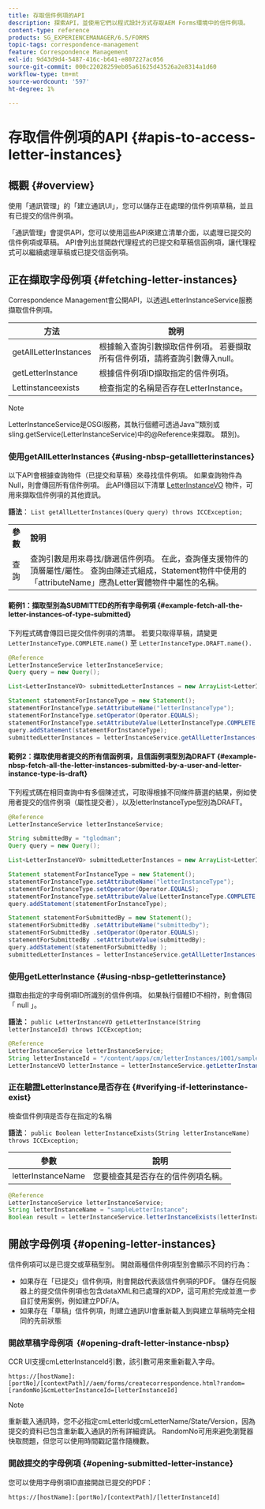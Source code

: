 ```yaml
---
title: 存取信件例項的API
description: 探索API，並使用它們以程式設計方式存取AEM Forms環境中的信件例項。
content-type: reference
products: SG_EXPERIENCEMANAGER/6.5/FORMS
topic-tags: correspondence-management
feature: Correspondence Management
exl-id: 9d43d9d4-5487-416c-b641-e807227ac056
source-git-commit: 000c22028259eb05a61625d43526a2e8314a1d60
workflow-type: tm+mt
source-wordcount: '597'
ht-degree: 1%

---
```


# 存取信件例項的API {#apis-to-access-letter-instances}

## 概觀 {#overview}

使用「通訊管理」的「建立通訊UI」，您可以儲存正在處理的信件例項草稿，並且有已提交的信件例項。

「通訊管理」會提供API，您可以使用這些API來建立清單介面，以處理已提交的信件例項或草稿。 API會列出並開啟代理程式的已提交和草稿信函例項，讓代理程式可以繼續處理草稿或已提交信函例項。

## 正在擷取字母例項 {#fetching-letter-instances}

Correspondence Management會公開API，以透過LetterInstanceService服務擷取信件例項。

| 方法 | 說明 |
|--- |--- |
| getAllLetterInstances | 根據輸入查詢引數擷取信件例項。 若要擷取所有信件例項，請將查詢引數傳入null。 |
| getLetterInstance | 根據信件例項ID擷取指定的信件例項。 |
| Lettinstanceexists | 檢查指定的名稱是否存在LetterInstance。 |

>[!NOTE]
>
>LetterInstanceService是OSGI服務，其執行個體可透過Java™類別或sling.getService(LetterInstanceService)中的@Reference來擷取。 類別)。

### 使用getAllLetterInstances {#using-nbsp-getallletterinstances}

以下API會根據查詢物件（已提交和草稿）來尋找信件例項。 如果查詢物件為Null，則會傳回所有信件例項。 此API傳回以下清單 [LetterInstanceVO](https://helpx.adobe.com/aem-forms/6-2/javadocs/com/adobe/icc/dbforms/obj/LetterInstanceVO.html) 物件，可用來擷取信件例項的其他資訊。

**語法**： `List getAllLetterInstances(Query query) throws ICCException;`

<table>
 <tbody>
  <tr>
   <td><strong>參數</strong></td>
   <td><strong>說明</strong></td>
  </tr>
  <tr>
   <td>查詢</td>
   <td>查詢引數是用來尋找/篩選信件例項。 在此，查詢僅支援物件的頂層屬性/屬性。 查詢由陳述式組成，Statement物件中使用的「attributeName」應為Letter實體物件中屬性的名稱。<br /> </td>
  </tr>
 </tbody>
</table>

#### 範例1：擷取型別為SUBMITTED的所有字母例項 {#example-fetch-all-the-letter-instances-of-type-submitted}

下列程式碼會傳回已提交信件例項的清單。 若要只取得草稿，請變更 `LetterInstanceType.COMPLETE.name()` 至 `LetterInstanceType.DRAFT.name().`

```java
@Reference
LetterInstanceService letterInstanceService;
Query query = new Query();

List<LetterInstanceVO> submittedLetterInstances = new ArrayList<LetterInstanceVO>();

Statement statementForInstanceType = new Statement();
statementForInstanceType.setAttributeName("letterInstanceType");
statementForInstanceType.setOperator(Operator.EQUALS);
statementForInstanceType.setAttributeValue(LetterInstanceType.COMPLETE.name());
query.addStatement(statementForInstanceType);
submittedLetterInstances = letterInstanceService.getAllLetterInstances(query);
```

#### 範例2：擷取使用者提交的所有信函例項，且信函例項型別為DRAFT {#example-nbsp-fetch-all-the-letter-instances-submitted-by-a-user-and-letter-instance-type-is-draft}

下列程式碼在相同查詢中有多個陳述式，可取得根據不同條件篩選的結果，例如使用者提交的信件例項（屬性提交者），以及letterInstanceType型別為DRAFT。

```java
@Reference
LetterInstanceService letterInstanceService;

String submittedBy = "tglodman";
Query query = new Query();

List<LetterInstanceVO> submittedLetterInstances = new ArrayList<LetterInstanceVO>();

Statement statementForInstanceType = new Statement();
statementForInstanceType.setAttributeName("letterInstanceType");
statementForInstanceType.setOperator(Operator.EQUALS);
statementForInstanceType.setAttributeValue(LetterInstanceType.COMPLETE.name());
query.addStatement(statementForInstanceType);

Statement statementForSubmittedBy = new Statement();
statementForSubmittedBy .setAttributeName("submittedby");
statementForSubmittedBy .setOperator(Operator.EQUALS);
statementForSubmittedBy .setAttributeValue(submittedBy);
query.addStatement(statementForSubmittedBy );
submittedLetterInstances = letterInstanceService.getAllLetterInstances(query);
```

### 使用getLetterInstance {#using-nbsp-getletterinstance}

擷取由指定的字母例項ID所識別的信件例項。 如果執行個體ID不相符，則會傳回「 null 」。

**語法：** `public LetterInstanceVO getLetterInstance(String letterInstanceId) throws ICCException;`

```java
@Reference
LetterInstanceService letterInstanceService;
String letterInstanceId = "/content/apps/cm/letterInstances/1001/sampleLetterInstance";
LetterInstanceVO letterInstance = letterInstanceService.getLetterInstance(letterInstanceId );
```

### 正在驗證LetterInstance是否存在 {#verifying-if-letterinstance-exist}

檢查信件例項是否存在指定的名稱

**語法**： `public Boolean letterInstanceExists(String letterInstanceName) throws ICCException;`

| **參數** | **說明** |
|---|---|
| letterInstanceName | 您要檢查其是否存在的信件例項名稱。 |

```java
@Reference
LetterInstanceService letterInstanceService;
String letterInstanceName = "sampleLetterInstance";
Boolean result = letterInstanceService.letterInstanceExists(letterInstanceName );
```

## 開啟字母例項 {#opening-letter-instances}

信件例項可以是已提交或草稿型別。 開啟兩種信件例項型別會顯示不同的行為：

* 如果存在「已提交」信件例項，則會開啟代表該信件例項的PDF。 儲存在伺服器上的提交信件例項也包含dataXML和已處理的XDP，這可用於完成並進一步自訂使用案例，例如建立PDF/A。
* 如果存在「草稿」信件例項，則建立通訊UI會重新載入到與建立草稿時完全相同的先前狀態

### 開啟草稿字母例項  {#opening-draft-letter-instance-nbsp}

CCR UI支援cmLetterInstanceId引數，該引數可用來重新載入字母。

`https://[hostName]:[portNo]/[contextPath]//aem/forms/createcorrespondence.html?random=[randomNo]&cmLetterInstanceId=[letterInstanceId]`

>[!NOTE]
>
重新載入通訊時，您不必指定cmLetterId或cmLetterName/State/Version，因為提交的資料已包含重新載入通訊的所有詳細資訊。 RandomNo可用來避免瀏覽器快取問題，但您可以使用時間戳記當作隨機數。

### 開啟提交的字母例項 {#opening-submitted-letter-instance}

您可以使用字母例項ID直接開啟已提交的PDF：

`https://[hostName]:[portNo]/[contextPath]/[letterInstanceId]`
